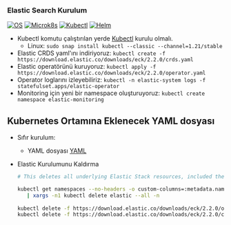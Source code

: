 <h3>Elastic Search Kurulum</h3>


[![OS](https://img.shields.io/badge/ubuntu-20.04.4-red?style=flat-square&logo=ubuntu)](https://releases.ubuntu.com/20.04/)
[![Microk8s](https://img.shields.io/badge/microk8s-1.21-red?style=flat-square&logo=canonical)](https://microk8s.io/resources)
[![Kubectl](https://img.shields.io/badge/kubectl-1.21-blue?style=flat-square&logo=kubernetes)](https://kubernetes.io/docs/tasks/tools/)
[![Helm](https://img.shields.io/badge/Helm-blue?style=flat-square&logo=helm)](https://helm.sh/)

- Kubectl komutu çalıştırılan yerde [Kubectl](https://kubernetes.io/docs/tasks/tools/) kurulu olmalı.
  - Linux: `sudo snap install kubectl --classic --channel=1.21/stable`
- Elastic CRDS yaml'ını indiriyoruz:
  `kubectl create -f https://download.elastic.co/downloads/eck/2.2.0/crds.yaml`
- Elastic operatörünü kuruyoruz:
  `kubectl apply -f https://download.elastic.co/downloads/eck/2.2.0/operator.yaml`
- Operator loglarını izleyebiliriz:
  `kubectl -n elastic-system logs -f statefulset.apps/elastic-operator`
- Monitoring için yeni bir namespace oluşturuyoruz:
  `kubectl create namespace elastic-monitoring`
  
## Kubernetes Ortamına Eklenecek YAML dosyası

- Sıfır kurulum:

    - YAML dosyası [YAML](https://github.com/yusufatmc/local1/blob/main/elasticsearch.yml)
    
- Elastic Kurulumunu Kaldırma
    ```bash
    # This deletes all underlying Elastic Stack resources, included their Pods, Secrets, Services, and so on.
    
    kubectl get namespaces --no-headers -o custom-columns=:metadata.name \
       | xargs -n1 kubectl delete elastic --all -n
       
    kubectl delete -f https://download.elastic.co/downloads/eck/2.2.0/operator.yaml
    kubectl delete -f https://download.elastic.co/downloads/eck/2.2.0/crds.yaml
